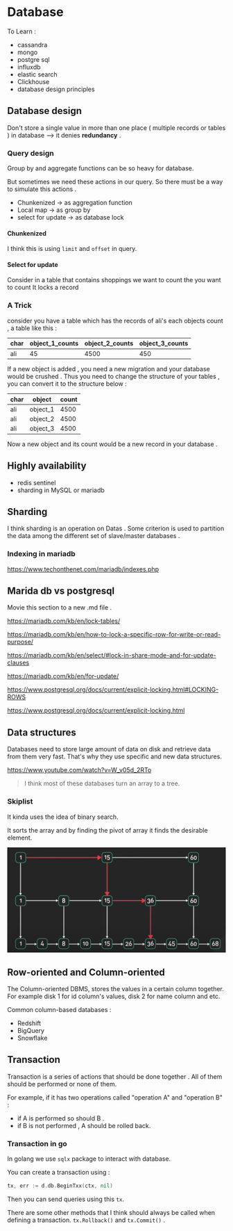 # Database

To Learn :
- cassandra
- mongo
- postgre sql
- influxdb
- elastic search
- Clickhouse
- database design principles

## Database design

Don't store a single value in more than one place ( multiple records or tables ) in database --> it denies **redundancy** .

### Query design 
Group by and aggregate functions can be so heavy for database.

But sometimes we need these actions in our query. So there must be a way to simulate this actions .

- Chunkenized -> as aggregation function
- Local map -> as group by
- select for update -> as database lock

#### Chunkenized
I think this is using `limit` and `offset` in query.

#### Select for update

Consider in a table that contains shoppings we want to count the  you want to count It locks a record 

### A Trick
consider you have a table which has the records of ali's each objects count , a table like this :

| char  | object_1_counts | object_2_counts | object_3_counts |
|-------|-----------------|-----------------|-----------------|
|  ali  |     45          |     4500        |     450         |

If a new object is added , you need a new migration and your database would be crushed .
Thus you need to change the structure of your tables , you can convert it to the structure below :

| char  |      object       | count   |
|-------|-------------------|---------|
|  ali  |     object_1      |  4500   |
|  ali  |     object_2      |  4500   |
|  ali  |     object_3      |  4500   |

Now a new object and its count would be a new record in your database .

## Highly availability
* redis sentinel
* sharding in MySQL or mariadb

## Sharding
I think sharding is an operation on Datas . Some criterion is used to partition the data among the different set of slave/master databases . 

### Indexing in mariadb 
https://www.techonthenet.com/mariadb/indexes.php

## Marida db vs postgresql 
Movie this section to a new .md file . 

https://mariadb.com/kb/en/lock-tables/

https://mariadb.com/kb/en/how-to-lock-a-specific-row-for-write-or-read-purpose/

https://mariadb.com/kb/en/select/#lock-in-share-mode-and-for-update-clauses

https://mariadb.com/kb/en/for-update/

https://www.postgresql.org/docs/current/explicit-locking.html#LOCKING-ROWS

https://www.postgresql.org/docs/current/explicit-locking.html

## Data structures 
Databases need to store large amount of data on disk and retrieve data from them very fast. That's why they use
specific and new data structures. 

https://www.youtube.com/watch?v=W_v05d_2RTo

> I think most of these databases turn an array to a tree.

### Skiplist
It kinda uses the idea of binary search. 

It sorts the array and by finding the pivot of array it finds the desirable element. 

![Skiplist](https://github.com/parsaeisa/Notes/blob/main/Software%20engineering/Database/images/skiplist.png)

## Row-oriented and Column-oriented

The Column-oriented DBMS, stores the values in a certain column together. For example disk 1 for id column's values, disk 2 for name column and etc.

Common column-based databases : 
- Redshift
- BigQuery
- Snowflake

## Transaction

Transaction is a series of actions that should be done together . All of them should be performed or none of them. 

For example, if it has two operations called "operation A" and "operation B" :
- if A is performed so should B . 
- if B is not performed , A should be rolled back.

### Transaction in go

In golang we use `sqlx` package to interact with database. 

You can create a transaction using : 
```go
tx, err := d.db.BeginTxx(ctx, nil)
```

Then you can send queries using this `tx`.

There are some other methods that I think should always be called when defining a transaction. 
`tx.Rollback()` and `tx.Commit()` .